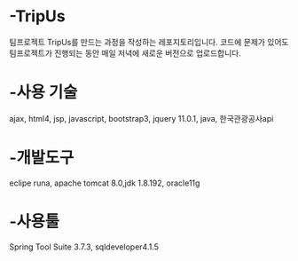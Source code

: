 # -TripUs
팀프로젝트 TripUs를 만드는 과정을 작성하는 레포지토리입니다.
코드에 문제가 있어도 팀프로젝트가 진행되는 동안 매일 저녁에 새로운 버전으로 업로드합니다.


# -사용 기술
ajax, html4, jsp, javascript, bootstrap3, jquery 11.0.1, java, 한국관광공사api



# -개발도구

eclipe runa, apache tomcat 8.0,jdk 1.8.192, oracle11g




# -사용툴

Spring Tool Suite 3.7.3, sqldeveloper4.1.5
